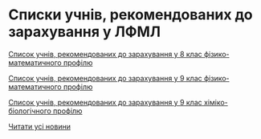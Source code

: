 # Списки учнів, рекомендованих до зарахування у ЛФМЛ

[Список учнів, рекомендованих до зарахування у 8 клас фізико-математичного профілю](/files/blog/списки-учнів-рекомендованих-до-зарахування-у-лфмл/вступ-8фм_2019.pdf)

[Список учнів, рекомендованих до зарахування у 9 клас фізико-математичного профілю](/files/blog/списки-учнів-рекомендованих-до-зарахування-у-лфмл/вступ-9фм_2019.pdf)

[Список учнів, рекомендованих до зарахування у 9 клас хіміко-біологічного профілю](/files/blog/списки-учнів-рекомендованих-до-зарахування-у-лфмл/вступ-9хб_2019.pdf)

[Читати усі новини](/news)
